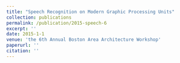 ```yaml
---
title: "Speech Recognition on Modern Graphic Processing Units"
collection: publications
permalink: /publication/2015-speech-6
excerpt: ''
date: 2015-1-1
venue: 'the 6th Annual Boston Area Architecture Workshop'
paperurl: ''
citation: ''
---
```

